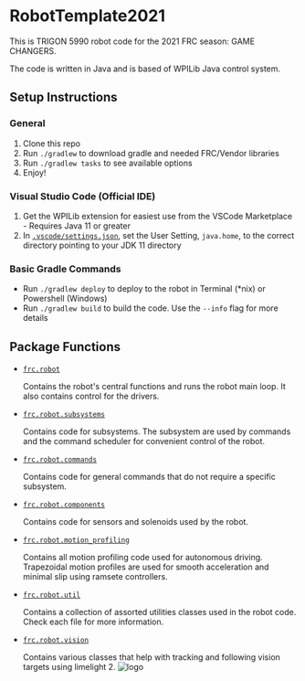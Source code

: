# RobotTemplate2021

This is TRIGON 5990 robot code for the 2021 FRC season: GAME CHANGERS.

The code is written in Java and is based of WPILib Java control system.


## Setup Instructions

### General
1. Clone this repo
1. Run `./gradlew` to download gradle and needed FRC/Vendor libraries
1. Run `./gradlew tasks` to see available options
1. Enjoy!

### Visual Studio Code (Official IDE)
1. Get the WPILib extension for easiest use from the VSCode Marketplace - Requires Java 11 or greater
1. In [`.vscode/settings.json`](.vscode/settings.json), set the User Setting, `java.home`, to the correct directory pointing to your JDK 11 directory

### Basic Gradle Commands
* Run `./gradlew deploy` to deploy to the robot in Terminal (*nix) or Powershell (Windows)
* Run `./gradlew build` to build the code.  Use the `--info` flag for more details

## Package Functions
- [`frc.robot`](src/main/java/frc/robot)

    Contains the robot's central functions and runs the robot main loop. It also contains control for the drivers.

- [`frc.robot.subsystems`](src/main/java/frc/robot/subsystems)

    Contains code for subsystems. The subsystem are used by commands and the command scheduler for convenient control of the robot.
- [`frc.robot.commands`](src/main/java/frc/robot/commands)

    Contains code for general commands that do not require a specific subsystem.
- [`frc.robot.components`](src/main/java/frc/robot/components)

    Contains code for sensors and solenoids used by the robot. 

- [`frc.robot.motion_profiling`](src/main/java/frc/robot/motion_profiling)

    Contains all motion profiling code used for autonomous driving. Trapezoidal motion profiles are used for smooth acceleration and minimal slip using ramsete controllers.

- [`frc.robot.util`](src/main/java/frc/robot/utils)

    Contains a collection of assorted utilities classes used in the robot code. Check each file for more information.

- [`frc.robot.vision`](src/main/java/frc/robot/vision)

    Contains various classes that help with tracking and following vision targets using limelight 2.
![logo](https://github.com/Programming-TRIGON/RobotCode2020/blob/master/images/TrigonLogo.png)

